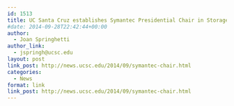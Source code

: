 ```yaml
---
id: 1513
title: UC Santa Cruz establishes Symantec Presidential Chair in Storage and Security
#date: 2014-09-28T22:42:44+00:00
author:
  - Joan Springhetti
author_link:
  - jspringh@ucsc.edu
layout: post
link_post: http://news.ucsc.edu/2014/09/symantec-chair.html
categories:
  - News
format: link
link_post: http://news.ucsc.edu/2014/09/symantec-chair.html
---
```

